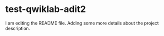 # test-qwiklab-adit2
I am editing the README file. Adding some more details about the project description.
